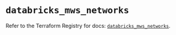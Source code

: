 # `databricks_mws_networks`

Refer to the Terraform Registry for docs: [`databricks_mws_networks`](https://registry.terraform.io/providers/databricks/databricks/1.71.0/docs/resources/mws_networks).
